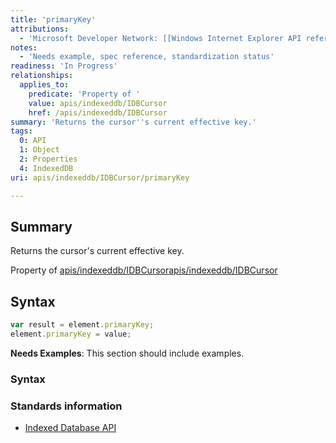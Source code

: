 ```yaml
---
title: 'primaryKey'
attributions:
  - 'Microsoft Developer Network: [[Windows Internet Explorer API reference](http://msdn.microsoft.com/en-us/library/ie/hh828809%28v=vs.85%29.aspx) Article]'
notes:
  - 'Needs example, spec reference, standardization status'
readiness: 'In Progress'
relationships:
  applies_to:
    predicate: 'Property of '
    value: apis/indexeddb/IDBCursor
    href: /apis/indexeddb/IDBCursor
summary: 'Returns the cursor''s current effective key.'
tags:
  0: API
  1: Object
  2: Properties
  4: IndexedDB
uri: apis/indexeddb/IDBCursor/primaryKey

---
```

## Summary

Returns the cursor's current effective key.

Property of [apis/indexeddb/IDBCursor](/apis/indexeddb/IDBCursor)[apis/indexeddb/IDBCursor](/apis/indexeddb/IDBCursor)

## Syntax

``` js
var result = element.primaryKey;
element.primaryKey = value;
```

**Needs Examples**: This section should include examples.

### Syntax

### Standards information

-   [Indexed Database API](http://go.microsoft.com/fwlink/p/?LinkId=224519)
